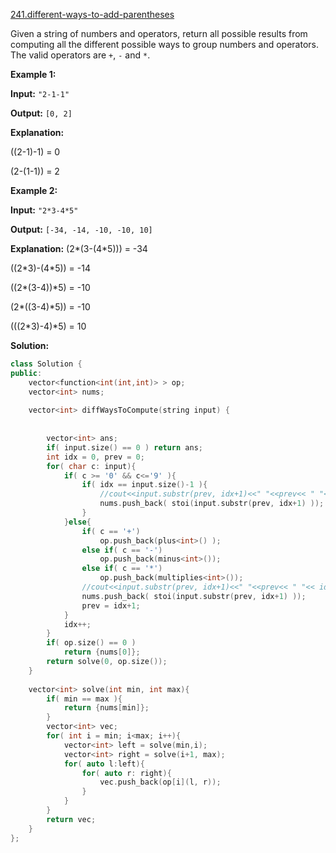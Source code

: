[241.different-ways-to-add-parentheses](https://leetcode.com/problems/different-ways-to-add-parentheses/)  

Given a string of numbers and operators, return all possible results from computing all the different possible ways to group numbers and operators. The valid operators are `+`, `-` and `*`.

**Example 1:**

  
**Input:** `"2-1-1"`
  
**Output:** `[0, 2]`
  
**Explanation:** 
  
((2-1)-1) = 0 
  
(2-(1-1)) = 2

**Example 2:**

  
**Input:** `"2*3-4*5"`
  
**Output:** `[-34, -14, -10, -10, 10]`
  
**Explanation:** (2\*(3-(4\*5))) = -34 
  
((2\*3)-(4\*5)) = -14 
  
((2\*(3-4))\*5) = -10 
  
(2\*((3-4)\*5)) = -10 
  
(((2\*3)-4)\*5) = 10  



**Solution:**  

```cpp
class Solution {
public:
    vector<function<int(int,int)> > op;
    vector<int> nums;
    
    vector<int> diffWaysToCompute(string input) {
        
        
        vector<int> ans;
        if( input.size() == 0 ) return ans;
        int idx = 0, prev = 0;
        for( char c: input){
            if( c >= '0' && c<='9' ){
                if( idx == input.size()-1 ){
                    //cout<<input.substr(prev, idx+1)<<" "<<prev<< " "<< idx-prev+1<<endl;
                    nums.push_back( stoi(input.substr(prev, idx+1) ));
                }
            }else{
                if( c == '+')
                    op.push_back(plus<int>() );
                else if( c == '-')
                    op.push_back(minus<int>());
                else if( c == '*')
                    op.push_back(multiplies<int>());
                //cout<<input.substr(prev, idx+1)<<" "<<prev<< " "<< idx-prev+1<<endl;
                nums.push_back( stoi(input.substr(prev, idx+1) ));
                prev = idx+1;
            }
            idx++;
        }
        if( op.size() == 0 )
            return {nums[0]};
        return solve(0, op.size());
    }
    
    vector<int> solve(int min, int max){
        if( min == max ){
            return {nums[min]};
        }
        vector<int> vec;
        for( int i = min; i<max; i++){
            vector<int> left = solve(min,i);
            vector<int> right = solve(i+1, max);
            for( auto l:left){
                for( auto r: right){
                    vec.push_back(op[i](l, r));
                }
            }
        }
        return vec;
    }
};
```
      